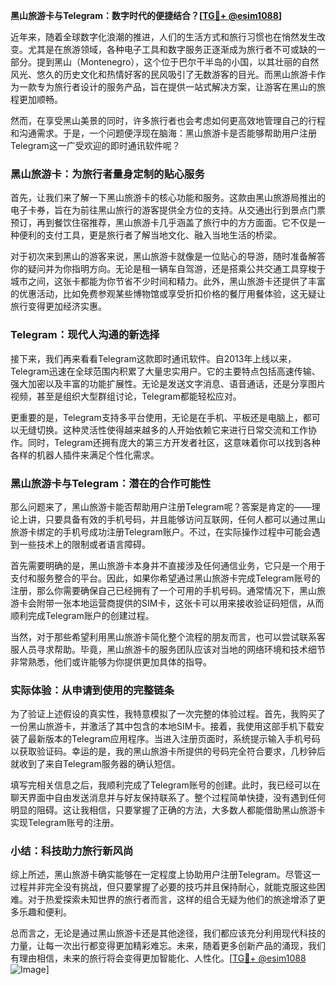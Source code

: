 **黑山旅游卡与Telegram：数字时代的便捷结合？[[TG💪+ @esim1088](https://t.me/s/esim1088)]**

近年来，随着全球数字化浪潮的推进，人们的生活方式和旅行习惯也在悄然发生改变。尤其是在旅游领域，各种电子工具和数字服务正逐渐成为旅行者不可或缺的一部分。提到黑山（Montenegro），这个位于巴尔干半岛的小国，以其壮丽的自然风光、悠久的历史文化和热情好客的民风吸引了无数游客的目光。而黑山旅游卡作为一款专为旅行者设计的服务产品，旨在提供一站式解决方案，让游客在黑山的旅程更加顺畅。

然而，在享受黑山美景的同时，许多旅行者也会考虑如何更高效地管理自己的行程和沟通需求。于是，一个问题便浮现在脑海：黑山旅游卡是否能够帮助用户注册Telegram这一广受欢迎的即时通讯软件呢？

### 黑山旅游卡：为旅行者量身定制的贴心服务

首先，让我们来了解一下黑山旅游卡的核心功能和服务。这款由黑山旅游局推出的电子卡券，旨在为前往黑山旅行的游客提供全方位的支持。从交通出行到景点门票预订，再到餐饮住宿推荐，黑山旅游卡几乎涵盖了旅行中的方方面面。它不仅是一种便利的支付工具，更是旅行者了解当地文化、融入当地生活的桥梁。

对于初次来到黑山的游客来说，黑山旅游卡就像是一位贴心的导游，随时准备解答你的疑问并为你指明方向。无论是租一辆车自驾游，还是搭乘公共交通工具穿梭于城市之间，这张卡都能为你节省不少时间和精力。此外，黑山旅游卡还提供了丰富的优惠活动，比如免费参观某些博物馆或享受折扣价格的餐厅用餐体验，这无疑让旅行变得更加经济实惠。

### Telegram：现代人沟通的新选择

接下来，我们再来看看Telegram这款即时通讯软件。自2013年上线以来，Telegram迅速在全球范围内积累了大量忠实用户。它的主要特点包括高速传输、强大加密以及丰富的功能扩展性。无论是发送文字消息、语音通话，还是分享图片视频，甚至是组织大型群组讨论，Telegram都能轻松应对。

更重要的是，Telegram支持多平台使用，无论是在手机、平板还是电脑上，都可以无缝切换。这种灵活性使得越来越多的人开始依赖它来进行日常交流和工作协作。同时，Telegram还拥有庞大的第三方开发者社区，这意味着你可以找到各种各样的机器人插件来满足个性化需求。

### 黑山旅游卡与Telegram：潜在的合作可能性

那么问题来了，黑山旅游卡能否帮助用户注册Telegram呢？答案是肯定的——理论上讲，只要具备有效的手机号码，并且能够访问互联网，任何人都可以通过黑山旅游卡绑定的手机号成功注册Telegram账户。不过，在实际操作过程中可能会遇到一些技术上的限制或者语言障碍。

首先需要明确的是，黑山旅游卡本身并不直接涉及任何通信业务，它只是一个用于支付和服务整合的平台。因此，如果你希望通过黑山旅游卡完成Telegram账号的注册，那么你需要确保自己已经拥有了一个可用的手机号码。通常情况下，黑山旅游卡会附带一张本地运营商提供的SIM卡，这张卡可以用来接收验证码短信，从而顺利完成Telegram账户的创建过程。

当然，对于那些希望利用黑山旅游卡简化整个流程的朋友而言，也可以尝试联系客服人员寻求帮助。毕竟，黑山旅游卡的服务团队应该对当地的网络环境和技术细节非常熟悉，他们或许能够为你提供更加具体的指导。

### 实际体验：从申请到使用的完整链条

为了验证上述假设的真实性，我特意模拟了一次完整的体验过程。首先，我购买了一份黑山旅游卡，并激活了其中包含的本地SIM卡。接着，我使用这部手机下载安装了最新版本的Telegram应用程序。当进入注册页面时，系统提示输入手机号码以获取验证码。幸运的是，我的黑山旅游卡所提供的号码完全符合要求，几秒钟后就收到了来自Telegram服务器的确认短信。

填写完相关信息之后，我顺利完成了Telegram账号的创建。此时，我已经可以在聊天界面中自由发送消息并与好友保持联系了。整个过程简单快捷，没有遇到任何明显的阻碍。这让我相信，只要掌握了正确的方法，大多数人都能借助黑山旅游卡实现Telegram账号的注册。

### 小结：科技助力旅行新风尚

综上所述，黑山旅游卡确实能够在一定程度上协助用户注册Telegram。尽管这一过程并非完全没有挑战，但只要掌握了必要的技巧并且保持耐心，就能克服这些困难。对于热爱探索未知世界的旅行者而言，这样的组合无疑为他们的旅途增添了更多乐趣和便利。

总而言之，无论是通过黑山旅游卡还是其他途径，我们都应该充分利用现代科技的力量，让每一次出行都变得更加精彩难忘。未来，随着更多创新产品的涌现，我们有理由相信，未来的旅行将会变得更加智能化、人性化。[[TG💪+ @esim1088](https://t.me/s/esim1088) ![Image](https://i.postimg.cc/4NQfJmqS/Snipaste-2025-05-13-00-14-12.png)]